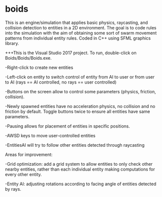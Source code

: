 # boids

This is an engine/simulation that applies basic physics, raycasting, and collision detection to entities in a 2D environment.
The goal is to code rules into the simulation with the aim of obtaining some sort of swarm movement patterns from individual entity rules.
Coded in C++ using SFML graphics library.



+++This is the Visual Studio 2017 project. To run, double-click on Boids/Boids/Boids.exe.



-Right-click to create new entities

-Left-click on entity to switch control of entity from AI to user or from user to AI (rays == AI controlled, no rays == user controlled)

-Buttons on the screen allow to control some parameters (physics, friction, collision). 

-Newly spawned entities have no acceleration physics, no collision and no friction by default. Toggle buttons twice to ensure all entities have same parameters.
 
-Pausing allows for placement of entities in specific positions.

-AWSD keys to move user-controlled entities

-EntitiesAI will try to follow other entities detected through raycasting



Areas for improvement:

-Grid optimization: add a grid system to allow entities to only check other nearby entities, rather than each individual entity making computations for every other entity.

-Entity AI: adjusting rotations according to facing angle of entities detected by rays.
